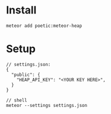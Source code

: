 # Install
```
meteor add poetic:meteor-heap
```

# Setup
```
// settings.json:
{
  "public": {
    "HEAP_API_KEY": "<YOUR KEY HERE>",
  }
}

// shell
meteor --settings settings.json
```
